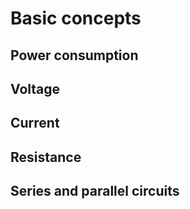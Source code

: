 Basic concepts
==============

Power consumption
-----------------


Voltage
-------


Current
-------


Resistance
----------


Series and parallel circuits
----------------------------
